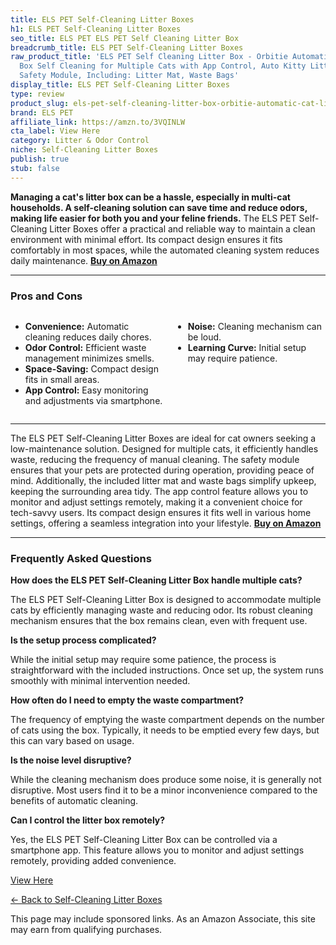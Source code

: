 ```yaml
---
title: ELS PET Self-Cleaning Litter Boxes
h1: ELS PET Self-Cleaning Litter Boxes
seo_title: ELS PET ELS PET Self Cleaning Litter Box
breadcrumb_title: ELS PET Self-Cleaning Litter Boxes
raw_product_title: 'ELS PET Self Cleaning Litter Box - Orbitie Automatic Cat Litter
  Box Self Cleaning for Multiple Cats with App Control, Auto Kitty Litter Robot with
  Safety Module, Including: Litter Mat, Waste Bags'
display_title: ELS PET Self-Cleaning Litter Boxes
type: review
product_slug: els-pet-self-cleaning-litter-box-orbitie-automatic-cat-litter-box-self-f9aaa1ff
brand: ELS PET
affiliate_link: https://amzn.to/3VQINLW
cta_label: View Here
category: Litter & Odor Control
niche: Self-Cleaning Litter Boxes
publish: true
stub: false
---
```


<div id="intro" class="full-width">
  <p><strong>Managing a cat's litter box can be a hassle, especially in multi-cat households. A self-cleaning solution can save time and reduce odors, making life easier for both you and your feline friends.</strong> The ELS PET Self-Cleaning Litter Boxes offer a practical and reliable way to maintain a clean environment with minimal effort. Its compact design ensures it fits comfortably in most spaces, while the automated cleaning system reduces daily maintenance. <a href="https://amzn.to/3VQINLW" rel="nofollow sponsored noopener" target="_blank"><strong>Buy on Amazon</strong></a></p>
</div>

<hr />
<h3 id="pros-cons">Pros and Cons</h3>
<div class="pc-grid" style="display:grid;grid-template-columns:1fr 1fr;gap:16px;">
  <ul>
    <li><strong>Convenience:</strong> Automatic cleaning reduces daily chores.</li>
    <li><strong>Odor Control:</strong> Efficient waste management minimizes smells.</li>
    <li><strong>Space-Saving:</strong> Compact design fits in small areas.</li>
    <li><strong>App Control:</strong> Easy monitoring and adjustments via smartphone.</li>
  </ul>
  <ul>
    <li><strong>Noise:</strong> Cleaning mechanism can be loud.</li>
    <li><strong>Learning Curve:</strong> Initial setup may require patience.</li>
  </ul>
</div>
<hr />

<div class="full-width">
  <p>The ELS PET Self-Cleaning Litter Boxes are ideal for cat owners seeking a low-maintenance solution. Designed for multiple cats, it efficiently handles waste, reducing the frequency of manual cleaning. The safety module ensures that your pets are protected during operation, providing peace of mind. Additionally, the included litter mat and waste bags simplify upkeep, keeping the surrounding area tidy. The app control feature allows you to monitor and adjust settings remotely, making it a convenient choice for tech-savvy users. Its compact design ensures it fits well in various home settings, offering a seamless integration into your lifestyle. <a href="https://amzn.to/3VQINLW" rel="nofollow sponsored noopener" target="_blank"><strong>Buy on Amazon</strong></a></p>
</div>

<hr />
<h3 id="faqs">Frequently Asked Questions</h3>

<p><strong>How does the ELS PET Self-Cleaning Litter Box handle multiple cats?</strong></p>
<p>The ELS PET Self-Cleaning Litter Box is designed to accommodate multiple cats by efficiently managing waste and reducing odor. Its robust cleaning mechanism ensures that the box remains clean, even with frequent use.</p>

<p><strong>Is the setup process complicated?</strong></p>
<p>While the initial setup may require some patience, the process is straightforward with the included instructions. Once set up, the system runs smoothly with minimal intervention needed.</p>

<p><strong>How often do I need to empty the waste compartment?</strong></p>
<p>The frequency of emptying the waste compartment depends on the number of cats using the box. Typically, it needs to be emptied every few days, but this can vary based on usage.</p>

<p><strong>Is the noise level disruptive?</strong></p>
<p>While the cleaning mechanism does produce some noise, it is generally not disruptive. Most users find it to be a minor inconvenience compared to the benefits of automatic cleaning.</p>

<p><strong>Can I control the litter box remotely?</strong></p>
<p>Yes, the ELS PET Self-Cleaning Litter Box can be controlled via a smartphone app. This feature allows you to monitor and adjust settings remotely, providing added convenience.</p>
<p><a class="btn" href="https://amzn.to/3VQINLW" target="_blank" rel="nofollow sponsored noopener">View Here</a></p>
<p><a href="/roundups/litter-odor-control/self-cleaning-litter-boxes/">← Back to Self-Cleaning Litter Boxes</a></p>
<aside class="disclosure">This page may include sponsored links. As an Amazon Associate, this site may earn from qualifying purchases.</aside>
